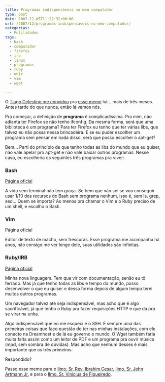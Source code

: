 ```yaml
---
title: Programas indispensáveis no meu computador
type: post
date: 2007-12-05T11:22:32+00:00
url: /2007/12/programas-indispensaveis-no-meu-computador/
categorias:
  - Futilidades
tags:
  - bash
  - computador
  - firefox
  - irb
  - linux
  - programas
  - ruby
  - unix
  - vim
  - wget

---
```

O [Tiago Celestino me convidou][1] pra [esse meme][2] há… mais de três meses. Antes tarde do que nunca, então lá vamos nós.

Pra começar, a definição de **programa** é complicadíssima. Pra mim, não adianta ter Firefox se não tenho ifconfig. Da mesma forma, será que uma biblioteca é um programa? Para ter Firefox eu tenho que ter várias libs, que talvez eu não possa nessa brincadeira. E se eu puder escolher um programa sem pensar em nada disso, será que posso escolher o apt-get?

Bem… Parti do princípio de que tenho todas as libs do mundo que eu quiser, não vale apelar pro apt-get e não vale baixar outros programas. Nesse caso, eu escolheria os seguintes três programas pra viver:

### Bash

[Página oficial][3]

A vida sem terminal não tem graça. Se bem que não sei se vou conseguir usar 1/10 dos recursos do Bash sem programa nenhum, isso é, sem ls, grep, sed… Quem se importa? Ao menos pra chamar o Vim e o Ruby preciso de um shell, e escolho o Bash.

### Vim

[Página oficial][4]

Editor de texto de macho, sem frescuras. Esse programa me acompanha há anos, não consigo me ver longe dele, suas utilidades são infinitas.

### Ruby/IRB

[Página oficial][5]

Minha nova linguagem. Tem que vir com documentação, senão eu tô ferrado. Mas já que tenho todas as libs e tempo do mundo, posso desenvolver o que eu quiser e dessa forma depois de algum tempo terei muitos outros programas.

Um navegador talvez até seja indispensável, mas acho que é algo sacrificável, já que tenho o Ruby pra fazer requisições HTTP e que dá pra se virar na unha.

Algo indispensável que eu me esqueci é o SSH. É sempre uma das primeiras coisas que faço questão de ter nas minhas instalações, com ele conecto na Dreamhost e de lá eu governo o mundo. O Wget também faria muita falta assim como um leitor de PDF e um programa pra ouvir música (mpd, sem sombra de dúvidas). Mas acho que nenhum desses é mais importante que os três primeiros.

Respondido?

Passo esse meme para o [Ilmo. Sr. Rev. Ibrahim Cesar][6], [Ilmo. Sr. John Artmann Jr.][7] e para o [Ilmo. Sr. Vinicius de Figueiredo][8].

 [1]: http://tcelestino.com.br/blog/os-3-programas-indispensaveis-no-meu-computador.html
 [2]: http://www.leonardopessoa.com/2007/08/3-programas-indispensaveis-no-meu-computador/
 [3]: http://www.gnu.org/software/bash
 [4]: http://www.vim.org/
 [5]: http://ruby-lang.org/
 [6]: http://1001gatos.org/
 [7]: http://socio.johnartmann.com/
 [8]: http://vinicius.oitobits.net/
